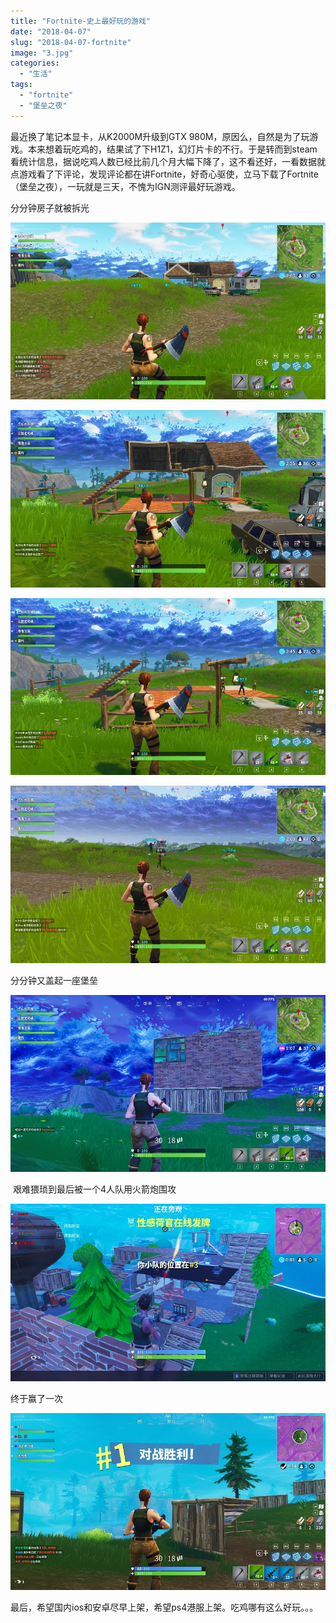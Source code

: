 ```yaml
---
title: "Fortnite-史上最好玩的游戏"
date: "2018-04-07"
slug: "2018-04-07-fortnite"
image: "3.jpg"
categories: 
  - "生活"
tags: 
  - "fortnite"
  - "堡垒之夜"
---
```


最近换了笔记本显卡，从K2000M升级到GTX 980M，原因么，自然是为了玩游戏。本来想着玩吃鸡的，结果试了下H1Z1，幻灯片卡的不行。于是转而到steam看统计信息，据说吃鸡人数已经比前几个月大幅下降了，这不看还好，一看数据就点游戏看了下评论，发现评论都在讲Fortnite，好奇心驱使，立马下载了Fortnite（堡垒之夜），一玩就是三天，不愧为IGN测评最好玩游戏。

分分钟房子就被拆光

![](images/1.jpg) 

![](images/2.jpg) 

![](3.jpg) 

![](images/4.jpg)

分分钟又盖起一座堡垒

![](images/5.jpg)

 艰难猥琐到最后被一个4人队用火箭炮围攻

![](images/7.jpg)

终于赢了一次

![](images/6.jpg)

最后，希望国内ios和安卓尽早上架，希望ps4港服上架。吃鸡哪有这么好玩。。。
